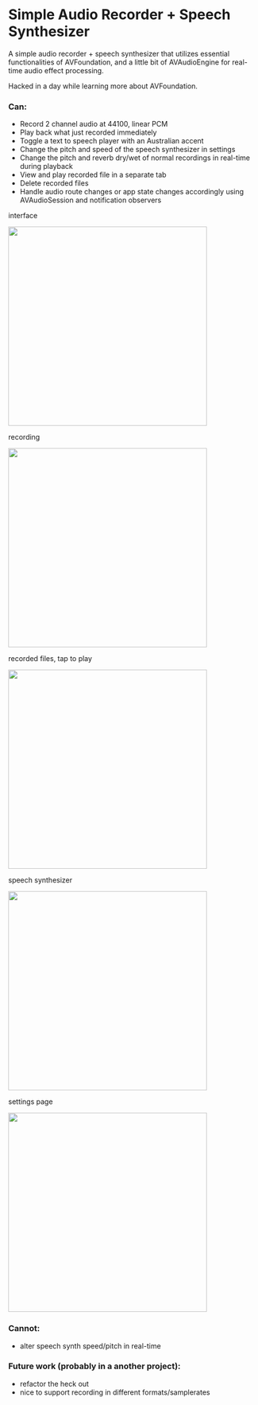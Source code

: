 # Simple Audio Recorder + Speech Synthesizer

A simple audio recorder + speech synthesizer that utilizes essential functionalities of AVFoundation, and a little bit of AVAudioEngine for real-time audio effect processing.

Hacked in a day while learning more about AVFoundation. 

### Can: 

- Record 2 channel audio at 44100, linear PCM 
- Play back what just recorded immediately
- Toggle a text to speech player with an Australian accent
- Change the pitch and speed of the speech synthesizer in settings
- Change the pitch and reverb dry/wet of normal recordings in real-time during playback
- View and play recorded file in a separate tab
- Delete recorded files
- Handle audio route changes or app state changes accordingly using AVAudioSession and notification observers

interface

<img src="images/1.png" width="400"/>

recording

<img src="images/3.png" width="400"/>

recorded files, tap to play

<img src="images/5.png" width="400"/>

speech synthesizer

<img src="images/4.png" width="400"/>

settings page

<img src="images/6.png" width="400"/>

### Cannot:

- alter speech synth speed/pitch in real-time


### Future work (probably in a another project): 

- refactor the heck out
- nice to support recording in different formats/samplerates
